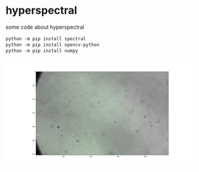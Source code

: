 # hyperspectral
some code about hyperspectral


```
python -m pip install spectral
python -m pip install opencv-python
python -m pip install numpy
```

![figure.png](/resources/Figure_1.png)